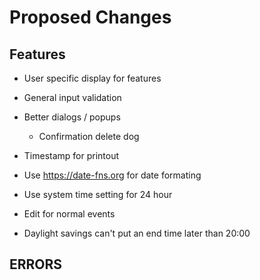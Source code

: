 # Proposed Changes  

## Features  

- User specific display for features  

- General input validation  
- Better dialogs / popups  
    - Confirmation delete dog

- Timestamp for printout  

- Use https://date-fns.org for date formating
- Use system time setting for 24 hour
- Edit for normal events

- Daylight savings can't put an end time later than 20:00

## ERRORS  
